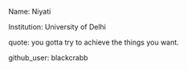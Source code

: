 Name:  Niyati

Institution: University of Delhi

quote: you gotta try to achieve the things you want.

github_user: blackcrabb
